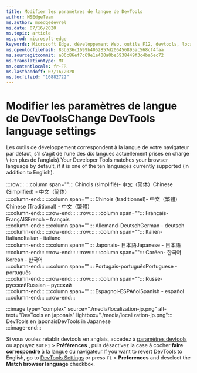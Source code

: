 ```yaml
---
title: Modifier les paramètres de langue de DevTools
author: MSEdgeTeam
ms.author: msedgedevrel
ms.date: 07/16/2020
ms.topic: article
ms.prod: microsoft-edge
keywords: Microsoft Edge, développement Web, outils F12, devtools, localisation, loc, langue
ms.openlocfilehash: 83b536c1699b4052857d206456895ac568cf4faa
ms.sourcegitcommit: a06c86ef7c69e1e400a0be5938449f3c4ba6ec72
ms.translationtype: MT
ms.contentlocale: fr-FR
ms.lasthandoff: 07/16/2020
ms.locfileid: "10882722"
---
```

# <span data-ttu-id="2a581-103">Modifier les paramètres de langue de DevTools</span><span class="sxs-lookup"><span data-stu-id="2a581-103">Change DevTools language settings</span></span>  

<span data-ttu-id="2a581-104">Les outils de développement correspondent à la langue de votre navigateur par défaut, s’il s’agit de l’une des dix langues actuellement prises en charge \ (en plus de l’anglais).</span><span class="sxs-lookup"><span data-stu-id="2a581-104">Your Developer Tools matches your browser language by default, if it is one of the ten languages currently supported \(in addition to English\).</span></span>  

:::row:::
   :::column span="":::
      <span data-ttu-id="2a581-105">Chinois (simplifié)- &#20013;&#25991;&#65288;&#31616;&#20307;&#65289;</span><span class="sxs-lookup"><span data-stu-id="2a581-105">Chinese \(Simplified\) - &#20013;&#25991;&#65288;&#31616;&#20307;&#65289;</span></span>  
   :::column-end:::
   :::column span="":::
      <span data-ttu-id="2a581-106">Chinois (traditionnel)- &#20013;&#25991;&#65288;&#32321;&#39636;&#65289;</span><span class="sxs-lookup"><span data-stu-id="2a581-106">Chinese \(Traditional\) - &#20013;&#25991;&#65288;&#32321;&#39636;&#65289;</span></span>  
   :::column-end:::
:::row-end:::
:::row:::
   :::column span="":::
      <span data-ttu-id="2a581-107">Français-Fran&#231;AIS</span><span class="sxs-lookup"><span data-stu-id="2a581-107">French – fran&#231;ais</span></span>  
   :::column-end:::
   :::column span="":::
      <span data-ttu-id="2a581-108">Allemand-Deutsch</span><span class="sxs-lookup"><span data-stu-id="2a581-108">German - deutsch</span></span>  
   :::column-end:::
:::row-end:::
:::row:::
   :::column span="":::
      <span data-ttu-id="2a581-109">Italien-Italiano</span><span class="sxs-lookup"><span data-stu-id="2a581-109">Italian - italiano</span></span>  
   :::column-end:::
   :::column span="":::
      <span data-ttu-id="2a581-110">Japonais- &#26085;&#26412;&#35486;</span><span class="sxs-lookup"><span data-stu-id="2a581-110">Japanese - &#26085;&#26412;&#35486;</span></span>  
   :::column-end:::
:::row-end:::
:::row:::
   :::column span="":::
      <span data-ttu-id="2a581-111">Coréen- &#54620;&#44397;&#50612;</span><span class="sxs-lookup"><span data-stu-id="2a581-111">Korean - &#54620;&#44397;&#50612;</span></span>  
   :::column-end:::
   :::column span="":::
      <span data-ttu-id="2a581-112">Portugais-portugu&#234;s</span><span class="sxs-lookup"><span data-stu-id="2a581-112">Portuguese - portugu&#234;s</span></span>  
   :::column-end:::
:::row-end:::
:::row:::
   :::column span="":::
      <span data-ttu-id="2a581-113">Russe- &#1088;&#1091;&#1089;&#1089;&#1082;&#1080;&#1081;</span><span class="sxs-lookup"><span data-stu-id="2a581-113">Russian – &#1088;&#1091;&#1089;&#1089;&#1082;&#1080;&#1081;</span></span>  
   :::column-end:::
   :::column span="":::
      <span data-ttu-id="2a581-114">Espagnol-ESPA&#241;ol</span><span class="sxs-lookup"><span data-stu-id="2a581-114">Spanish - espa&#241;ol</span></span>  
   :::column-end:::
:::row-end:::  

:::image type="complex" source="./media/localization-jp.png" alt-text="DevTools en japonais" lightbox="./media/localization-jp.png":::
   <span data-ttu-id="2a581-116">DevTools en japonais</span><span class="sxs-lookup"><span data-stu-id="2a581-116">DevTools in Japanese</span></span>  
:::image-end:::  

<span data-ttu-id="2a581-117">Si vous voulez rétablir devtools en anglais, accédez à [paramètres devtools][DevtoolschromiumCustomizeIndexSettings] ou appuyez sur `F1`  >  **Préférences** , puis désactivez la case à cocher **faire correspondre** à la langue du navigateur.</span><span class="sxs-lookup"><span data-stu-id="2a581-117">If you want to revert DevTools to English, go to [DevTools Settings][DevtoolschromiumCustomizeIndexSettings] or press `F1` > **Preferences** and deselect the **Match browser language** checkbox.</span></span>  

<!-- links -->  

[DevtoolschromiumCustomizeIndexSettings]: ./index.md#settings "Paramètres-personnaliser Microsoft Edge DevTools | Documents Microsoft"  
